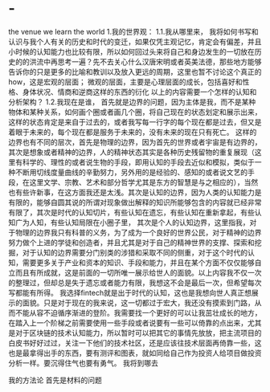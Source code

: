 # -
the venue we learn the world
1.我的世界观：
1.1.我从哪里来，
我将如何书写和认识与我个人有关的历史和时代的变迁，如果仅凭主观记忆，肯定会有偏差，并且小时候的认知能力也比较有限，所以如何回过头来将自己和身边发生的一切放在历史的的洪流中再思考一遍？先不去关心什么汉唐宋明或者英美法德，那些地方能够告诉你的只是更多的比喻和教训以及放入更远的周期，这里也暂不讨论这个真正的how，这是宏观的层面；
微观的层面，主要是心理层面的成长，包括喜好和性格、身体状况、情商和逆商这样的东西的衍化
以上的内容需要一个怎样的认知和分析架构？
1.2.我现在是谁，
首先就是边界的问题，因为主体是我，而不是某种物体和某种关系，如何画个圈或者画几个圈，将自己现在的状态划定和展示出来，这样的状态肯定是来自于过去的，或者我写每一行字的每个现在都是过去，但又是着眼于未来的，每个现在都是服务于未来的，没有未来的现在只有死亡。
这样的边界也有不同的层次，首先是物理的边界，因为首先的世界或者宇宙是有边界的，其次是想象或者精神的边界，人的精神状态其实是各种历史残留物的重复展现（这里有科学的、理性的或者说生物的手段，即用认知的手段去近似和模拟，类似于一种不断用切线度量曲线的辛勤努力，另外用的是经验的、感知的或者说文艺的手段，在这里文学、宗教、艺术和部分哲学尤其是东方的智慧是与之相应的），当然也有些许新事，在这方面我还是太浅。其次是认知的边界，因为人类的认知能力是有限的，能够自圆其说的所谓对现象做出解释的知识所能够包含的内容就已经非常有限了，其次是时代的认知切片，有些认知在遗忘，有些认知在重新拿起，有些认知广为人知，有些认知局限在小圈子里，
其次是个人的认知边界，这里指我，对于物理的边界我只有科普的义务，为了成为一个良好的世界公民，对于精神的边界努力做个上进的学徒和创造者，并且尤其是对于自己的精神世界的支撑、探索和挖掘，对于认知的边界需要分门别类的涉猎和采取不同的侧重，对于这个时代的认知，需要更多关于产业和资本的知识、手段和能力，并且在某个方面不仅仅能够自立而且有所成就，这是前面的一切所唯一展示给世人的面貌。以上内容我不仅一次的整理过，但却总是失于遗忘或者能力有限，我想这不会是最后一次，但希望每次写都能有所得。
我选择fintech就是出于时代的认知，这也是我想向世人真正想展示的面貌。只是对于现在的我来说，这一切都过于宏大，我还没有摸索到门路，从而不能从容不迫循序渐进的登阶。我需要找一个更好的可以让我茁壮成长的地方，在踏入上一个阶梯之前需要使用一些手段或者说要有一些可以倚靠的点出来，尤其是对于区块链的技术认知能力，所以暂时可以把其它的事情先放放，把主流项目的白皮书好好过过，关注一下他们的技术社区，还是应该往技术层面再倚靠一些，这也是最拿得出手的东西，要有测评和图表，就如同给自己作为投资人给项目做投资分析一样。要沉得住气也要有勇气。
我将到哪去

我的方法论
首先是材料的问题
